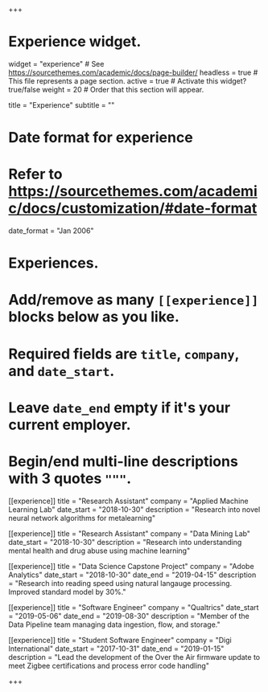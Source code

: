 +++
# Experience widget.
widget = "experience"  # See https://sourcethemes.com/academic/docs/page-builder/
headless = true  # This file represents a page section.
active = true  # Activate this widget? true/false
weight = 20  # Order that this section will appear.

title = "Experience"
subtitle = ""

# Date format for experience
#   Refer to https://sourcethemes.com/academic/docs/customization/#date-format
date_format = "Jan 2006"

# Experiences.
#   Add/remove as many `[[experience]]` blocks below as you like.
#   Required fields are `title`, `company`, and `date_start`.
#   Leave `date_end` empty if it's your current employer.
#   Begin/end multi-line descriptions with 3 quotes `"""`.

[[experience]]
  title = "Research Assistant"
  company = "Applied Machine Learning Lab"
  date_start = "2018-10-30"
  description = "Research into novel neural network algorithms for metalearning"

[[experience]]
  title = "Research Assistant"
  company = "Data Mining Lab"
  date_start = "2018-10-30"
  description = "Research into understanding mental health and drug abuse using machine learning"

[[experience]]
  title = "Data Science Capstone Project"
  company = "Adobe Analytics"
  date_start = "2018-10-30"
  date_end = "2019-04-15"
  description = "Research into reading speed using natural langauge processing.  Improved standard model by 30%."

[[experience]]
  title = "Software Engineer"
  company = "Qualtrics"
  date_start = "2019-05-06"
  date_end = "2019-08-30"
  description = "Member of the Data Pipeline team managing data ingestion, flow, and storage."

[[experience]]
  title = "Student Software Engineer"
  company = "Digi International"
  date_start = "2017-10-31"
  date_end = "2019-01-15"
  description = "Lead the development of the Over the Air firmware update to meet Zigbee certifications and process error code handling"


+++
